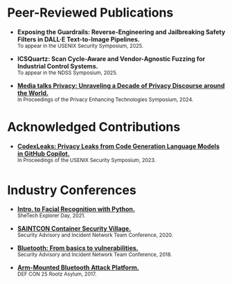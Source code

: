 # Peer-Reviewed Publications

- **Exposing the Guardrails: Reverse-Engineering and Jailbreaking Safety Filters in DALL·E Text-to-Image Pipelines.** <br>
  <sup>To appear in the USENIX Security Symposium, 2025.</sup>

- **ICSQuartz: Scan Cycle-Aware and Vendor-Agnostic Fuzzing for Industrial Control Systems.** <br>
  <sup>To appear in the NDSS Symposium, 2025.</sup>

- **[Media talks Privacy: Unraveling a Decade of Privacy Discourse around the World.](https://petsymposium.org/popets/2024/popets-2024-0109.pdf)** <br>
  <sup>In Proceedings of the Privacy Enhancing Technologies Symposium, 2024.</sup>

# Acknowledged Contributions

- **[CodexLeaks: Privacy Leaks from Code Generation Language Models in GitHub Copilot.](https://www.usenix.org/system/files/usenixsecurity23-niu.pdf)** <br>
  <sup>In Proceedings of the USENIX Security Symposium, 2023.</sup>

# Industry Conferences

- **[Intro. to Facial Recognition with Python.](https://www.shetechexplorer.com/workshop-utos-artificial-intelligence-and-machine-learning/)** <br>
  <sup>SheTech Explorer Day, 2021.</sup>

- **[SAINTCON Container Security Village.](https://github.com/corbanvilla/saintcon-container-village)** <br>
  <sup>Security Advisory and Incident Network Team Conference, 2020.</sup>

- **[Bluetooth: From basics to vulnerabilities.](https://www.youtube.com/watch?v=fAKizRuEQOw)** <br>
  <sup>Security Advisory and Incident Network Team Conference, 2018.</sup>

- **[Arm-Mounted Bluetooth Attack Platform.](https://www.youtube.com/watch?v=4o9nKWI0lXM)** <br>
  <sup>DEF CON 25 Rootz Asylum, 2017.</sup>

